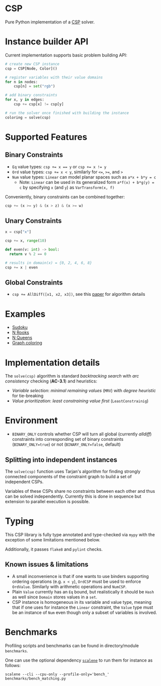 # CSP
Pure Python implementation of a
[CSP](https://en.wikipedia.org/wiki/Constraint_satisfaction_problem)
solver.

# Instance builder API
Current implementation supports basic problem building API:
```python
# create new CSP instance
csp = CSP[Node, Color]()

# register variables with their value domains
for n in nodes:
    csp[n] = set("rgb")

# add binary constraints
for x, y in edges:
    csp += csp[x] != csp[y]

# run the solver once finished with building the instance
coloring = solve(csp)
```

# Supported Features

## Binary Constraints
- `Eq` value types: `csp += x == y` or `csp += x != y`
- `Ord` value types: `csp += x < y`, similarly for `<=`, `>=`, and `>`
- `Num` value types: `Linear` can model planar spaces such as
  `a*x + b*y = c`
  - Note: `Linear` can be used in its generalized form
    `a*f(x) + b*g(y) = c` by specifying `x` (and `y`) as
    `VarTransform(x, f)`

Conveniently, binary constraints can be combined together:
```python
csp += (x >= y) & (x > z) & (x >= w)
```

## Unary Constraints
```python
x = csp["x"]

csp += x, range(10)

def even(v: int) -> bool:
  return v % 2 == 0

# results in domain(x) = {0, 2, 4, 6, 8}
csp += x | even
```

## Global Constraints
 - `csp += AllDiff([x1, x2, x3])`, see this
   [paper](https://www.andrew.cmu.edu/user/vanhoeve/papers/alldiff.pdf)
   for algorithm details

# Examples
 - [Sudoku](examples/test_sudoku.py)
 - [N Rooks](examples/test_rooks.py)
 - [N Queens](examples/test_queens.py)
 - [Graph coloring](examples/test_coloring.py)

# Implementation details
The `solve(csp)` algorithm is standard _backtracking search_ with
_arc consistency_ checking (**AC-3.1**) and heuristics:
 - *Variable selection*: _minimal remaining values_ (`MRV`) with
   _degree heuristic_ for tie-breaking
 - *Value prioritization*: _least constraining value first_
   (`LeastConstrainig`)

# Environment
 - `BINARY_ONLY` controls whether CSP will turn all global (currently
   *alldiff*) constraints into corresponding set of binary constraints
   (`BINARY_ONLY=true`) or not (`BINARY_ONLY=false`, default)

## Splitting into independent instances
The `solve(csp)` function uses Tarjan's algorithm for finding strongly
connected components of the constraint graph to build a set of
independent CSPs.

Variables of these CSPs share no constraints between each other and thus
can be solved independently. Currently this is done in sequence but
extension to parallel execution is possible.

# Typing
This CSP library is fully type annotated and type-checked via `mypy`
with the exception of some limitations mentioned below.

Additionally, it passes `flake8` and `pylint` checks.

## Known issues & limitations
 - A small inconvenience is that if one wants to use binders supporting
   ordering operations (e.g. `x < y`), `OrdCSP` must be used to enforce
   `OrdValue`. Similarly with arithmetic operations and `NumCSP`.
 - Plain `Value` currently has an `Eq` bound, but realistically it
   should be `Hash` as well since `Domain` stores values in a `set`.
 - CSP instance is homogeneous in its variable and value type, meaning
   that if one uses for instance the `Linear` constraint, the `Value`
   type must be an instance of `Num` even though only a subset of
   variables is involved.


# Benchmarks
Profiling scripts and benchmarks can be found in directory/module
`benchmarks`.

One can use the optional dependency
[`scalene`](https://github.com/plasma-umass/scalene) to run them for
instance as follows:
```console
scalene --cli --cpu-only --profile-only='bench_' benchmarks/bench_matching.py
```
